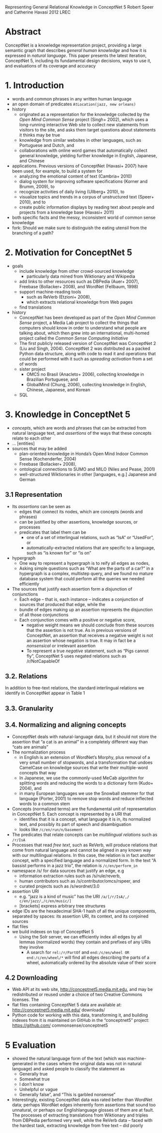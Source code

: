 Representing General Relational Knowledge in ConceptNet 5
Robert Speer and Catherine Havasi
2012 LREC

# Abstract

ConceptNet is a knowledge representation project, providing a large semantic
graph that describes _general human knowledge_ and how it is expressed in _natural
language_. This paper presents the latest iteration, ConceptNet 5, including its
fundamental design decisions, ways to use it, and evaluations of its coverage
and accuracy

# 1.  Introduction

* words and common phrases in any written human language
* an open domain of predicates `AtLocation(jazz, new orleans)`
* history
  * originated as a representation for the knowledge collected by the _Open
    Mind Common Sense_ project (Singh+ 2002), which uses a long-running
    interactive Web site to collect new statements from visitors to the site,
    and asks them target questions about statements it thinks may be true
  * knowledge from similar websites in other languages, such as Portuguese and
    Dutch, and
  * collaborations with online word games that automatically collect general
    knowledge, yielding further knowledge in English, Japanese, and Chinese
* applications. Previous versions of ConceptNet (Havasi+ 2007) have been
  used, for example, to build a system for
  * analyzing the emotional content of text (Cambria+ 2010)
  * dialog system for improving software specifications 
    (Korner and Brumm, 2009), to
  * recognize activities of daily living (Ullberg+ 2010), to
  * visualize topics and trends in a corpus of unstructured text (Speer+
    2010), and to
  * create public information displays by reading text about people and
    projects from a knowledge base (Havasi+ 2011)
* both specific facts and the messy, inconsistent world of common sense
  knowledge
* fork: Should we make sure to distinguish the eating utensil from the
  branching of a path?

# 2.  Motivation for ConceptNet 5

* goals
  * include knowledge from other crowd-sourced knowledge
    * particularly data mined from Wiktionary and Wikipedia
  * add links to other resources such as DBPedia (Auer+ 2007), Freebase
    (Bollacker+ 2008), and WordNet (Fellbaum, 1998)
  * support machine-reading tools
    * such as ReVerb (Etzioni+ 2008),
    * which extracts relational knowledge from Web pages
  * find translations
* history
  * ConceptNet has been developed as part of the _Open Mind Common Sense_
    project, a Media Lab project to collect the things that computers should
    know in order to understand what people are talking about, which then grew
    into an international, multi-homed project called the _Common Sense
    Computing Initiative_
  * The first publicly released version of ConceptNet was ConceptNet 2 (Liu and
    Singh, 2004). ConceptNet 2 was distributed as a packed Python data
    structure, along with code to read it and operations that could be
    performed with it such as _spreading activation_ from a set of words
  * sister project
    * OMCS no Brasil (Anacleto+ 2006), collecting knowledge in
      Brazilian Portuguese, and
    * GlobalMind (Chung, 2006), collecting knowledge in English, Chinese,
      Japanese, and Korean
  * SQL

# 3.  Knowledge in ConceptNet 5

* _concepts_, which are words and phrases that can be extracted from natural
  language text, and _assertions_ of the ways that these concepts relate to each
  other
* ... [entities]
* sources that may be added
  * plan-oriented knowledge in Honda’s Open Mind Indoor Common Sense
    (Kochenderfer, 2004)
  * Freebase (Bollacker+ 2008),
  * ontological connections to SUMO and MILO (Niles and Pease, 2001)
  * well-structured Wiktionaries in other [languages, e.g.] Japanese and German

## 3.1 Representation

* Its _assertions_ can be seen as
  * edges that connect its nodes, which are concepts (words and phrases)
  * can be justified by other assertions, knowledge sources, or processes
  * predicates that label them can be
    * one of a set of interlingual relations, such as “IsA” or “UsedFor”, or
    * automatically-extracted relations that are specific to a language, such
      as “is known for” or “is on”
* hypergraph
  * One way to represent a hypergraph is to reify all edges as nodes,
  * Asking simple questions such as “What are the parts of a car?” in a
    hypergraph is a complex, multistep query, and we found no mature database
    system that could perform all the queries we needed efficiently
* The sources that justify each assertion form a disjunction of conjunctions
    * Each edge – that is, each instance – indicates a conjunction of sources
      that produced that edge, while the
    * bundle of edges making up an assertion represents the disjunction of all
      those conjunctions
  * Each conjunction comes with a positive or negative score,
    * negative weight means we should conclude from these sources that the
      assertion is not true.  As in previous versions of ConceptNet, an
      assertion that receives a negative weight is not an assertion whose
      negation is true.  It may in fact be a _nonsensical_ or irrelevant
      assertion
    * To represent a true _negative_ statement, such as “Pigs cannot fly”,
      ConceptNet 5 uses negated relations such as /r/NotCapableOf

## 3.2.  Relations

In addition to free-text relations, the standard interlingual relations we
identify in ConceptNet appear in Table 1

## 3.3.  Granularity

## 3.4.  Normalizing and aligning concepts

* ConceptNet deals with natural-language data, but it should not store the
  assertion that “a cat is an animal” in a completely different way than “cats
  are animals”
* The normalization process
  * in English is an extension of WordNet’s Morphy, plus removal of a very
    small number of stopwords, and a transformation that undoes CamelCase on
    knowledge sources that write their multiple-word concepts that way
  * In Japanese, we use the commonly-used MeCab algorithm for splitting words
    and reducing the words to a dictionary form (Kudo+ 2004), and
  * in many European languages we use the Snowball stemmer for that language
    (Porter, 2001) to remove stop words and reduce inflected words to a common
    stem
* Concepts (normalized terms) are the fundamental unit of representation in
  ConceptNet 5. Each concept is represented by a URI that
  * identifies that it is a concept, what language it is in, its normalized
    text, and possibly its part of speech and disambiguation
  * looks like `/c/en/run/n/basement`
* The predicates that relate concepts can be _multilingual relations_ such as
  `/r/IsA`
* Processes that read _free text_, such as ReVerb, will produce relations that
  come from natural language and cannot be aligned in any known way with our
  multilingual relations.  In this case, the relation is in fact another
  concept, with a specified language and a normalized form. In the text
  “A bassist performs in a jazz trio”, the relation is `/c/en/perform_in`
* namespace /s/ for data sources that justify an edge, e.g
  * information extraction rules such as /s/rule/reverb,
  * human contributors such as /s/contributor/omcs/rspeer, and
  * curated projects such as /s/wordnet/3.0
* assertion URI
  * e.g. “jazz is a kind of music” has the URI
    `/a/[/r/IsA/,/ c/en/jazz/,/c/en/music/]`
  * [brackets] express arbitrary tree structures
* edge IDs are the hexadecimal SHA-1 hash of all the unique components,
  separated by spaces: its assertion URI, its context, and its conjoined
  sources
* flat files
* we build indexes on top of ConceptNet 5
  * Using the Solr server, we can efficiently index all edges by all lemmas
    (normalized words) they contain and prefixes of any URIs they involve
    * A search for `rel:/r/PartOf` and `end:/c/en/wheel OR end:/c/en/wheel/*`
      will find all edges describing the parts of a wheel, automatically
      ordered by the absolute value of their score

## 4.2 Downloading

* Web API at its web site, http://conceptnet5.media.mit.edu, and may be
  redistributed or reused under a choice of two Creative Commons licenses.  The
* flat files containing ConceptNet 5 data are available at:
  http://conceptnet5.media.mit.edu/ downloads/
* Python code for working with this data, transforming it, and building indexes
  from it is maintained on GitHub in the “conceptnet5” project:
  https://github.com/ commonsense/conceptnet5

# 5 Evaluation

* showed the natural language form of the text (which was machine-generated in
  the cases where the original data was not in natural language) and asked
  people to classify the statement as
  * Generally true
  * Somewhat true
  * I don’t know
  * Unhelpful or vague
  * Generally false”, and “This is garbled nonsense”
* Interestingly, existing ConceptNet data was rated better than WordNet data;
  perhaps WordNet edges inherently form assertions that sound too unnatural,
  or perhaps our Englishlanguage glosses of them are at fault. The processes
  of extracting translations from Wiktionary and triples from DBPedia
  performed very well, while the ReVerb data – faced with the hardest task,
  extracting knowledge from free text – did poorly
